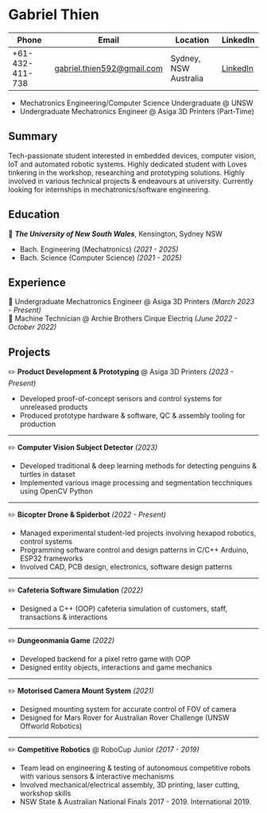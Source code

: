 # Gabriel Thien
| Phone | Email | Location | LinkedIn | 
| ----- | ----- | -------- | -------- |
| +61-432-411-738 | gabriel.thien592@gmail.com | Sydney, NSW Australia | [LinkedIn](https://website-name.com](https://www.linkedin.com/in/gabriel-thien/))
- Mechatronics Engineering/Computer Science Undergraduate @ UNSW 
- Undergraduate Mechatronics Engineer @ Asiga 3D Printers (Part-Time)

## Summary
Tech-passionate student interested in embedded devices, computer vision, IoT and automated
robotic systems. Highly dedicated student with Loves tinkering in the workshop, researching and
prototyping solutions. Highly involved in various technical projects & endeavours at university.
Currently looking for internships in mechatronics/software engineering.  

## Education  
📌 ***The University of New South Wales***, Kensington, Sydney NSW  
- Bach. Engineering (Mechatronics) *(2021 - 2025)*
- Bach. Science (Computer Science) *(2021 - 2025)*

## Experience  
💼 Undergraduate Mechatronics Engineer @ Asiga 3D Printers *(March 2023 - Present)*  
💼 Machine Technician @ Archie Brothers Cirque Electriq *(June 2022 - October 2022)*

## Projects  
✏️ **Product Development & Prototyping** @ Asiga 3D Printers *(2023 - Present)*
- Developed proof-of-concept sensors and control systems for unreleased products
- Produced prototype hardware & software, QC & assembly tooling for production
---
✏️ **Computer Vision Subject Detector** *(2023)*
- Developed traditional & deep learning methods for detecting penguins & turtles in dataset
- Implemented various image processing and segmentation tecchniques using OpenCV Python
---
✏️ **Bicopter Drone & Spiderbot** *(2022 - Present)*
- Managed experimental student-led projects involving hexapod robotics, control systems
- Programming software control and design patterns in C/C++ Arduino, ESP32 frameworks
- Involved CAD, PCB design, electronics, software design patterns
---
 ✏️ **Cafeteria Software Simulation** *(2022)*
- Designed a C++ (OOP) cafeteria simulation of customers, staff, transactions & interactions
---
✏️ **Dungeonmania Game** *(2022)*
- Developed backend for a pixel retro game with OOP
- Designed entity objects, interactions and game mechanics
---
✏️ **Motorised Camera Mount System** *(2021)*
- Designed mounting system for accurate control of FOV of camera
- Designed for Mars Rover for Australian Rover Challenge (UNSW Offworld Robotics)
---
✏️ **Competitive Robotics** @ RoboCup Junior *(2017 - 2019)*
- Team lead on engineering & testing of autonomous competitive robots with various sensors & interactive mechanisms
- Involved mechanical/electrical assembly, 3D printing, laser cutting, workshop skills
- NSW State & Australian National Finals 2017 - 2019. International 2019.

